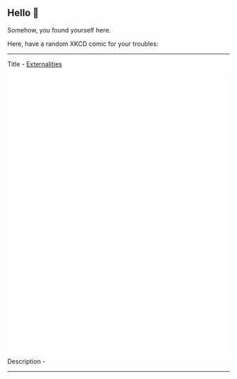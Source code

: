 ## Hello 👀

Somehow, you found yourself here.

Here, have a random XKCD comic for your troubles:

-----------------------------------

Title - [Externalities](https://xkcd.com/1193)

![Externalities](./random_comic.png)

Description - 

-----------------------------------
